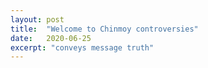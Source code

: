 ```yaml
---
layout: post
title:  "Welcome to Chinmoy controversies"
date:   2020-06-25
excerpt: "conveys message truth"
---
```

